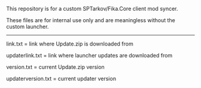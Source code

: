 This repository is for a custom SPTarkov/Fika.Core client mod syncer. 

These files are for internal use only and are meaningless without the custom launcher.

----------------------------------------------------

link.txt = link where Update.zip is downloaded from

updaterlink.txt = link where launcher updates are downloaded from

version.txt = current Update.zip version

updaterversion.txt = current updater version
